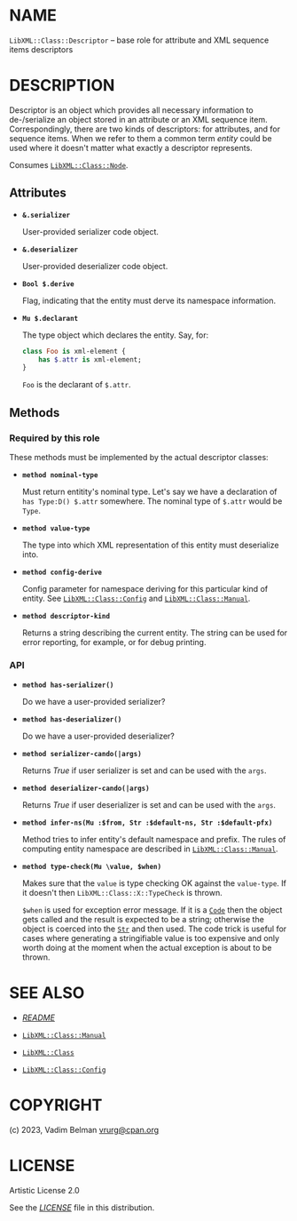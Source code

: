 NAME
====

`LibXML::Class::Descriptor` – base role for attribute and XML sequence items descriptors

DESCRIPTION
===========

Descriptor is an object which provides all necessary information to de-/serialize an object stored in an attribute or an XML sequence item. Correspondingly, there are two kinds of descriptors: for attributes, and for sequence items. When we refer to them a common term *entity* could be used where it doesn't matter what exactly a descriptor represents.

Consumes [`LibXML::Class::Node`](Node.md).

Attributes
----------

  * **`&.serializer`**

    User-provided serializer code object.

  * **`&.deserializer`**

    User-provided deserializer code object.

  * **`Bool $.derive`**

    Flag, indicating that the entity must derve its namespace information.

  * **`Mu $.declarant`**

    The type object which declares the entity. Say, for:

    ```raku
    class Foo is xml-element {
        has $.attr is xml-element;
    }
    ```

    `Foo` is the declarant of `$.attr`.

Methods
-------

### Required by this role

These methods must be implemented by the actual descriptor classes:

  * **`method nominal-type`**

    Must return entitity's nominal type. Let's say we have a declaration of `has Type:D() $.attr` somewhere. The nominal type of `$.attr` would be `Type`.

  * **`method value-type`**

    The type into which XML representation of this entity must deserialize into.

  * **`method config-derive`**

    Config parameter for namespace deriving for this particular kind of entity. See [`LibXML::Class::Config`](Config.md) and [`LibXML::Class::Manual`](Manual.md).

  * **`method descriptor-kind`**

    Returns a string describing the current entity. The string can be used for error reporting, for example, or for debug printing.

### API

  * **`method has-serializer()`**

    Do we have a user-provided serializer?

  * **`method has-deserializer()`**

    Do we have a user-provided deserializer?

  * **`method serializer-cando(|args)`**

    Returns *True* if user serializer is set and can be used with the `args`.

  * **`method deserializer-cando(|args)`**

    Returns *True* if user deserializer is set and can be used with the `args`.

  * **`method infer-ns(Mu :$from, Str :$default-ns, Str :$default-pfx)`**

    Method tries to infer entity's default namespace and prefix. The rules of computing entity namespace are described in [`LibXML::Class::Manual`](Manual.md).

  * **`method type-check(Mu \value, $when)`**

    Makes sure that the `value` is type checking OK against the `value-type`. If it doesn't then `LibXML::Class::X::TypeCheck` is thrown.

    `$when` is used for exception error message. If it is a [`Code`](https://docs.raku.org/type/Code) then the object gets called and the result is expected to be a string; otherwise the object is coerced into the [`Str`](https://docs.raku.org/type/Str) and then used. The code trick is useful for cases where generating a stringifiable value is too expensive and only worth doing at the moment when the actual exception is about to be thrown.

SEE ALSO
========

  * [*README*](../../../../README.md)

  * [`LibXML::Class::Manual`](Class/Manual.md)

  * [`LibXML::Class`](../Class.md)

  * [`LibXML::Class::Config`](Config.md)

COPYRIGHT
=========

(c) 2023, Vadim Belman <vrurg@cpan.org>

LICENSE
=======

Artistic License 2.0

See the [*LICENSE*](../../../../LICENSE) file in this distribution.


